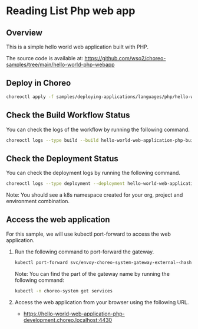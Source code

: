 # Reading List Php web app

## Overview
This is a simple hello world web application built with PHP.

The source code is available at:
https://github.com/wso2/choreo-samples/tree/main/hello-world-php-webapp

## Deploy in Choreo

```bash
choreoctl apply -f samples/deploying-applications/languages/php/hello-world-web-app.yaml
``` 

## Check the Build Workflow Status
You can check the logs of the workflow by running the following command.

```bash
choreoctl logs --type build --build hello-world-web-application-php-build-01 --organization default-org --project default-project --component hello-world-web-application-php
```

## Check the Deployment Status
You can check the deployment logs by running the following command.

```bash
choreoctl logs --type deployment --deployment hello-world-web-application-php-development-deployment-01 --organization default-org --project default-project --component hello-world-web-application-php
```

Note: You should see a k8s namespace created for your org, project and environment combination.

## Access the web application
For this sample, we will use kubectl port-forward to access the web application.

1. Run the following command to port-forward the gateway.

    ```bash
    kubectl port-forward svc/envoy-choreo-system-gateway-external-<hash> -n choreo-system 4430:443
    ```

   Note: You can find the <hash> part of the gateway name by running the following command:
    ```bash
    kubectl -n choreo-system get services
   ```

2. Access the web application from your browser using the following URL.
   - https://hello-world-web-application-php-development.choreo.localhost:4430
